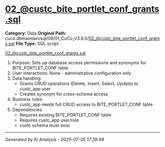 # 02_@custc_bite_portlet_conf_grants.sql

**Category:** Data
**Original Path:** cuco.dbmaintain/sql/09/01_CuCo_V3.8.0/02_@custc_bite_portlet_conf_grants.sql
**File Type:** SQL script

02_@custc_bite_portlet_conf_grants.sql
1. Purpose: Sets up database access permissions and synonyms for BITE_PORTLET_CONF table
2. User interactions: None - administrative configuration only
3. Data handling:
   - Grants CRUD operations (Delete, Insert, Select, Update) to custc_app user
   - Creates synonym for cross-schema access
4. Business rules:
   - custc_app needs full CRUD access to BITE_PORTLET_CONF table
5. Dependencies:
   - Requires existing BITE_PORTLET_CONF table
   - Requires custc_app user/role
   - custc schema must exist

---
*Generated by AI Analysis - 2025-07-05 17:39:48*
